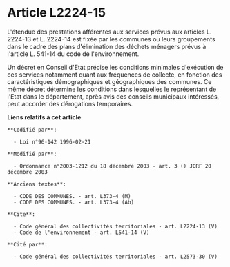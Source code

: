 # Article L2224-15

L'étendue des prestations afférentes aux services prévus aux articles L. 2224-13 et L. 2224-14 est fixée par les communes ou
leurs groupements dans le cadre des plans d'élimination des déchets ménagers prévus à l'article L. 541-14 du code de
l'environnement. 

Un décret en Conseil d'Etat précise les conditions minimales d'exécution de ces services notamment quant aux fréquences de
collecte, en fonction des caractéristiques démographiques et géographiques des communes. Ce même décret détermine les
conditions dans lesquelles le représentant de l'Etat dans le département, après avis des conseils municipaux intéressés, peut
accorder des dérogations temporaires.

**Liens relatifs à cet article**

	**Codifié par**:

	  - Loi n°96-142 1996-02-21

	**Modifié par**:

	  - Ordonnance n°2003-1212 du 18 décembre 2003 - art. 3 () JORF 20 décembre 2003

	**Anciens textes**:

	  - CODE DES COMMUNES. - art. L373-4 (M)
	  - CODE DES COMMUNES. - art. L373-4 (Ab)

	**Cite**:

	  - Code général des collectivités territoriales - art. L2224-13 (V)
	  - Code de l'environnement - art. L541-14 (V)

	**Cité par**:

	  - Code général des collectivités territoriales - art. L2573-30 (V)
